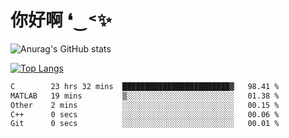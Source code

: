 # 你好啊 ❛‿˂✨

![Anurag's GitHub stats](https://github-readme-stats.vercel.app/api?username=ZombieFly&count_private=true&show_icons=true)

[![Top Langs](https://github-readme-stats.vercel.app/api/top-langs/?username=ZombieFly&layout=compact&count_private=true&hide=Ruby,makefile)](https://github.com/anuraghazra/github-readme-stats)

<!--START_SECTION:waka-->

```txt
C        23 hrs 32 mins  ████████████████████████▓   98.41 %
MATLAB   19 mins         ▒░░░░░░░░░░░░░░░░░░░░░░░░   01.38 %
Other    2 mins          ░░░░░░░░░░░░░░░░░░░░░░░░░   00.15 %
C++      0 secs          ░░░░░░░░░░░░░░░░░░░░░░░░░   00.06 %
Git      0 secs          ░░░░░░░░░░░░░░░░░░░░░░░░░   00.01 %
```

<!--END_SECTION:waka-->
